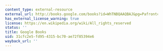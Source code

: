 ```yaml
---
content_type: external-resource
external_url: http://books.google.com/books?id=WhTNBQAAQBAJ&pg=Pafrontcover
has_external_license_warning: true
license: https://en.wikipedia.org/wiki/All_rights_reserved
status: ''
title: Google Books
uid: 31cfc2e5-fd95-4315-bc70-ae72f85394e6
wayback_url: ''
---
```

